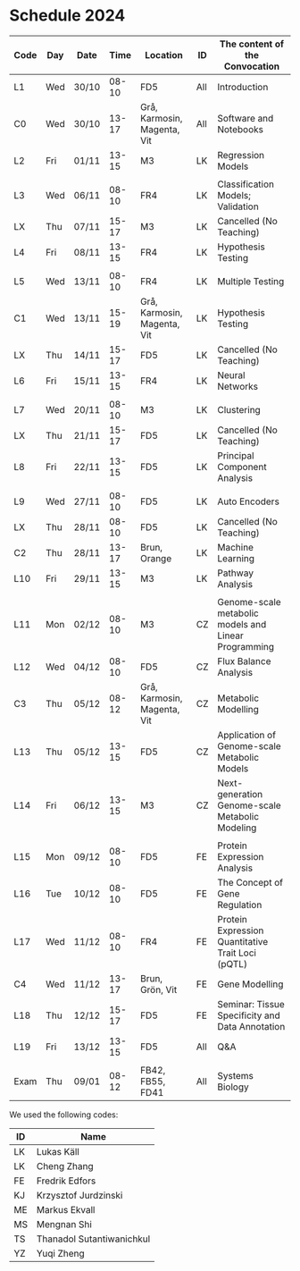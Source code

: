 # Schedule 2024

| Code | Day | Date | Time  | Location                     | ID    | The content of the Convocation                     |
|-----|-----|-------|-------|------------------------------|-------|----------------------------------------------------|
| L1  | Wed | 30/10 | 08-10 | FD5                          | All   | Introduction                                       |
| C0  | Wed | 30/10 | 13-17 | Grå, Karmosin, Magenta, Vit  | All   | Software and Notebooks                             |
| L2  | Fri | 01/11 | 13-15 | M3                           | LK    | Regression Models                                  |
|     |     |       |       |                              |       |                                                    |
| L3  | Wed | 06/11 | 08-10 | FR4                          | LK    | Classification Models;   Validation                |
| LX  | Thu | 07/11 | 15-17 | M3                           | LK    | Cancelled (No Teaching)                            |
| L4  | Fri | 08/11 | 13-15 | FR4                          | LK    | Hypothesis Testing                                 |
|     |     |       |       |                              |       |                                                    |
| L5  | Wed | 13/11 | 08-10 | FR4                          | LK    | Multiple Testing                                   |
| C1  | Wed | 13/11 | 15-19 | Grå, Karmosin, Magenta, Vit  | LK    | Hypothesis Testing                                 |
| LX  | Thu | 14/11 | 15-17 | FD5                          | LK    | Cancelled (No Teaching)                            |
| L6  | Fri | 15/11 | 13-15 | FR4                          | LK    | Neural Networks                                    |
|     |     |       |       |                              |       |                                                    |
| L7  | Wed | 20/11 | 08-10 | M3                           | LK    | Clustering                                         |
| LX  | Thu | 21/11 | 15-17 | FD5                          | LK    | Cancelled (No Teaching)                            |
| L8  | Fri | 22/11 | 13-15 | FD5                          | LK    | Principal Component Analysis                       |
|     |     |       |       |                              |       |                                                    |
| L9  | Wed | 27/11 | 08-10 | FD5                          | LK    | Auto Encoders                                      |
| LX  | Thu | 28/11 | 08-10 | FD5                          | LK    | Cancelled (No Teaching)                            |
| C2  | Thu | 28/11 | 13-17 | Brun, Orange                 | LK    | Machine Learning                                   |
| L10 | Fri | 29/11 | 13-15 | M3                           | LK    | Pathway Analysis                                   |
|     |     |       |       |                              |       |                                                    |
| L11 | Mon | 02/12 | 08-10 | M3                           | CZ    | Genome-scale metabolic models and Linear Programming |
| L12 | Wed | 04/12 | 08-10 | FD5                          | CZ    | Flux Balance Analysis                              |
| C3  | Thu | 05/12 | 08-12 | Grå, Karmosin, Magenta, Vit  | CZ    | Metabolic Modelling                                |
| L13 | Thu | 05/12 | 13-15 | FD5                          | CZ    | Application of Genome-scale Metabolic Models       |
| L14 | Fri | 06/12 | 13-15 | M3                           | CZ    | Next-generation Genome-scale Metabolic Modeling    |
|     |     |       |       |                              |       |                                                    |
| L15 | Mon | 09/12 | 08-10 | FD5                          | FE    | Protein Expression Analysis                        |
| L16 | Tue | 10/12 | 08-10 | FD5                          | FE    | The Concept of Gene Regulation                     |
| L17 | Wed | 11/12 | 08-10 | FR4                          | FE    | Protein Expression Quantitative Trait Loci (pQTL)  | 
| C4  | Wed | 11/12 | 13-17 | Brun, Grön, Vit              | FE    | Gene Modelling                                     |
| L18 | Thu | 12/12 | 15-17 | FD5                          | FE    | Seminar: Tissue Specificity and Data Annotation    |
| L19 | Fri | 13/12 | 13-15 | FD5                          | All   | Q&A                                                |
|     |     |       |       |                              |       |                                                    |
| Exam | Thu | 09/01 | 08-12 | FB42, FB55, FD41            | All   | Systems Biology                                    |

We used the following codes:

 | ID | Name |
 |----|------|
 | LK    | Lukas Käll |
 | LK    | Cheng Zhang |
 | FE | Fredrik Edfors |
 | KJ | Krzysztof Jurdzinski |
 | ME | Markus Ekvall |
 | MS | Mengnan Shi |
 | TS | Thanadol Sutantiwanichkul |
 | YZ | Yuqi Zheng |
